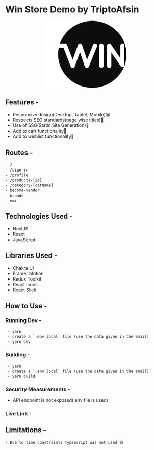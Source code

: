 # Win Store Demo by TriptoAfsin

<p align="center"><img src="./public/favicon.png" width="256px"></img></p>

## Features - 
 - Responsive design(Desktop, Tablet, Mobile)😎
 - Respects SEO standards(page wise titles)🤖
 - Use of SSG(Static Site Generation)🚀
 - Add to cart functionality🛒
 - Add to wishlist functionality💖
## Routes - 
    - /
    - /sign-in
    - /profile
    - /products/[id]
    - /category/[catName]
    - become-vendor
    - brands
    - emi

## Technologies Used - 
 - NextJS
 - React
 - JavaScript
## Libraries Used - 
 - Chakra UI
 - Framer Motion
 - Redux Toolkit
 - React Icons
 - React Slick

## How to Use - 
### Running Dev - 
     - yarn
     - create a `.env.local` file (use the data given in the email)
     - yarn dev
### Building - 
     - yarn
     - create a `.env.local` file (use the data given in the email)
     - yarn build
### Security Measurements - 
 - API endpoint is not exposed(.env file is used)

### Live Link - 

## Limitations - 
    - Due to time constraints TypeScript was not used 😅